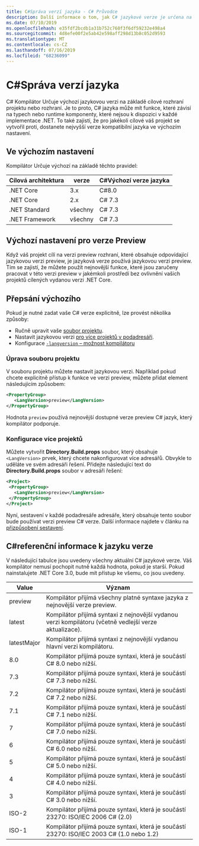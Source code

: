 ```yaml
---
title: C#Správa verzí jazyka - C# Průvodce
description: Další informace o tom, jak C# jazykové verze je určena na základě vašeho projektu a jiné hodnoty lze upravit ručně ji.
ms.date: 07/10/2019
ms.openlocfilehash: e35fdf2bcdb1a31b752c760f3f6df59232e498a4
ms.sourcegitcommit: 4d8efe00f2e5ab42e598aff298d13b8c052d9593
ms.translationtype: MT
ms.contentlocale: cs-CZ
ms.lasthandoff: 07/16/2019
ms.locfileid: "68236099"
---
```

# <a name="c-language-versioning"></a>C#Správa verzí jazyka

C# Kompilátor Určuje výchozí jazykovou verzi na základě cílové rozhraní projektu nebo rozhraní. Je to proto, C# jazyka může mít funkce, které závisí na typech nebo runtime komponenty, které nejsou k dispozici v každé implementace .NET. To také zajistí, že pro jakékoli cílové váš projekt se vytvořil proti, dostanete nejvyšší verze kompatibilní jazyka ve výchozím nastavení.

## <a name="defaults"></a>Ve výchozím nastavení

Kompilátor Určuje výchozí na základě těchto pravidel:

|Cílová architektura|verze|C#Výchozí verze jazyka|
|----------------|-------|---------------------------|
|.NET Core|3.x|C#8.0|
|.NET Core|2.x|C# 7.3|
|.NET Standard|všechny|C# 7.3|
|.NET Framework|všechny|C# 7.3|

## <a name="default-for-previews"></a>Výchozí nastavení pro verze Preview

Když váš projekt cílí na verzi preview rozhraní, které obsahuje odpovídající jazykovou verzi preview, je jazyková verze používá jazykovou verzi preview. Tím se zajistí, že můžete použít nejnovější funkce, které jsou zaručeny pracovat v této verzi preview v jakémkoli prostředí bez ovlivnění vašich projektů cílených vydanou verzi .NET Core.

## <a name="overriding-a-default"></a>Přepsání výchozího

Pokud je nutné zadat vaše C# verze explicitně, lze provést několika způsoby:

- Ručně upravit vaše [soubor projektu](#edit-the-project-file).
- Nastavit jazykovou verzi [pro více projektů v podadresáři](#configure-multiple-projects).
- Konfigurace [ `-langversion` – možnost kompilátoru](compiler-options/langversion-compiler-option.md)

### <a name="edit-the-project-file"></a>Úprava souboru projektu

V souboru projektu můžete nastavit jazykovou verzi. Například pokud chcete explicitně přístup k funkce ve verzi preview, můžete přidat element následujícím způsobem:

```xml
<PropertyGroup>
   <LangVersion>preview</LangVersion>
</PropertyGroup>
```

Hodnota `preview` používá nejnovější dostupné verze preview C# jazyk, který kompilátor podporuje.

### <a name="configure-multiple-projects"></a>Konfigurace více projektů

Můžete vytvořit **Directory.Build.props** soubor, který obsahuje `<LangVersion>` prvek, který chcete nakonfigurovat více adresářů. Obvykle to uděláte ve svém adresáři řešení. Přidejte následující text do **Directory.Build.props** soubor v adresáři řešení:

```xml
<Project>
 <PropertyGroup>
   <LangVersion>preview</LangVersion>
 </PropertyGroup>
</Project>
```

Nyní, sestavení v každé podadresáře adresáře, který obsahuje tento soubor bude používat verzi preview C# verze. Další informace najdete v článku na [přizpůsobení sestavení](/visualstudio/msbuild/customize-your-build).

## <a name="c-language-version-reference"></a>C#referenční informace k jazyku verze

V následující tabulce jsou uvedeny všechny aktuální C# jazykové verze. Váš kompilátor nemusí pochopit nutně každá hodnota, pokud je starší. Pokud nainstalujete .NET Core 3.0, bude mít přístup ke všemu, co jsou uvedeny.

|Value|Význam|
|------------|-------------|
|preview|Kompilátor přijímá všechny platné syntaxe jazyka z nejnovější verze preview.|
|latest|Kompilátor přijímá syntaxi z nejnovější vydanou verzi kompilátoru (včetně vedlejší verze aktualizace).|
|latestMajor|Kompilátor přijímá syntaxi z nejnovější vydanou hlavní verzi kompilátoru.|
|8.0|Kompilátor přijímá pouze syntaxi, která je součástí C# 8.0 nebo nižší.|
|7.3|Kompilátor přijímá pouze syntaxi, která je součástí C# 7.3 nebo nižší.|
|7.2|Kompilátor přijímá pouze syntaxi, která je součástí C# 7.2 nebo nižší.|
|7.1|Kompilátor přijímá pouze syntaxi, která je součástí C# 7.1 nebo nižší.|
|7|Kompilátor přijímá pouze syntaxi, která je součástí C# 7.0 nebo nižší.|
|6|Kompilátor přijímá pouze syntaxi, která je součástí C# 6.0 nebo nižší.|
|5|Kompilátor přijímá pouze syntaxi, která je součástí C# 5.0 nebo nižší.|
|4|Kompilátor přijímá pouze syntaxi, která je součástí C# 4.0 nebo nižší.|
|3|Kompilátor přijímá pouze syntaxi, která je součástí C# 3.0 nebo nižší.|
|ISO-2|Kompilátor přijímá pouze syntaxi, která je součástí 23270: ISO/IEC 2006 C# (2.0) |
|ISO-1|Kompilátor přijímá pouze syntaxi, která je součástí 23270: ISO/IEC 2003 C# (1.0 nebo 1.2) |
